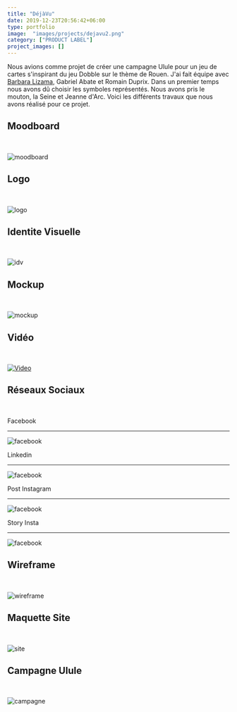 ```yaml
---
title: "DéjàVu"
date: 2019-12-23T20:56:42+06:00
type: portfolio
image:  "images/projects/dejavu2.png"
category: ["PRODUCT LABEL"]
project_images: []
---
```



Nous avions comme projet de créer une campagne Ulule pour un jeu de cartes s'inspirant du jeu Dobble sur le thème de Rouen.
J'ai fait équipe avec [Barbara Lizama](https://barbaraliz.netlify.app/), Gabriel Abate et Romain Duprix.
Dans un premier temps nous avons dû choisir les symboles représentés. Nous avons pris le mouton, la Seine et Jeanne d'Arc.
Voici les différents travaux que nous avons réalisé pour ce projet.





Moodboard
- 

&nbsp;

![moodboard](/images/projects/moodboard2.png)


Logo
-

&nbsp;

![logo](/images/projects/dejavu2.png)


Identite Visuelle <br>
-


&nbsp;

![idv](/images/projects/idv.png)

Mockup 
-

&nbsp;

![mockup](/images/projects/mockup.png)

Vidéo
-

&nbsp;

[![Video](http://img.youtube.com/vi/E4Y4Kgwv2Is/0.jpg)](http://www.youtube.com/watch?v=E4Y4Kgwv2Is)

Réseaux Sociaux
-


&nbsp;

Facebook
*************
![facebook](/images/projects/couverture_facebook.png)

Linkedin
*************
![facebook](/images/projects/couverture_reseau_sociaux.png)

Post Instagram
***********
![facebook](/images/projects/post_insta.jpg)

Story Insta
*********
![facebook](/images/projects/story_insta.png)

Wireframe 
-

&nbsp;

![wireframe](/images/projects/wireframe.png)

Maquette Site
-

&nbsp;

![site](/images/projects/page_web.png)

Campagne Ulule
-


&nbsp;

![campagne](/images/projects/campagne.png)